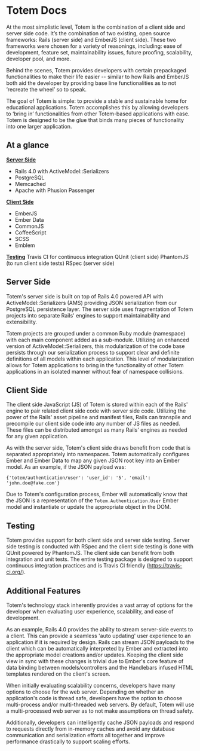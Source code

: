 # Totem Docs
At the most simplistic level, Totem is the combination of a client side and server side code.  It’s the combination of two existing, open source frameworks: Rails (server side) and EmberJS (client side).  These two frameworks were chosen for a variety of reasonings, including: ease of development, feature set, maintainability issues, future proofing, scalability, developer pool, and more.

Behind the scenes, Totem provides developers with certain prepackaged functionalities to make their life easier -- similar to how Rails and EmberJS both aid the developer by providing base line functionalities as to not ‘recreate the wheel’ so to speak.

The goal of Totem is simple:  to provide a stable and sustainable home for educational applications.  Totem accomplishes this by allowing developers to ‘bring in’ functionalities from other Totem-based applications with ease.  Totem is designed to be the glue that binds many pieces of functionality into one larger application.

## At a glance
**[Server Side](#server-side)**
 - Rails 4.0 with ActiveModel::Serializers
 - PostgreSQL
 - Memcached
 - Apache with Phusion Passenger

**[Client Side](#client-side)**
 - EmberJS
 - Ember Data
 - CommonJS
 - CoffeeScript
 - SCSS
 - Emblem

**[Testing](#testing)**
Travis     CI for continuous integration
QUnit     (client side)
PhantomJS (to run client side tests)
RSpec     (server side)
    
## Server Side
Totem's server side is built on top of Rails 4.0 powered API with ActiveModel::Serializers (AMS) providing JSON serialization from our PostgreSQL persistence layer. The server side uses fragmentation of Totem projects into separate Rails' engines to support maintainability and extensibility.

Totem projects are grouped under a common Ruby module (namespace) with each main component added as a sub-module. Utilizing an enhanced version of ActiveModel::Serializers, this modularization of the code base persists through our serialization process to support clear and definite definitions of all models within each application. This level of modularization allows for Totem applications to bring in the functionality of other Totem applications in an isolated manner without fear of namespace collisions.

## Client Side
The client side JavaScript (JS) of Totem is stored within each of the Rails' engine to pair related client side code with server side code. Utilizing the power of the Rails' asset pipeline and manifest files, Rails can transpile and precompile our client side code into any number of JS files as needed. These files can be distributed amongst as many Rails' engines as needed for any given application.

As with the server side, Totem's client side draws benefit from code that is separated appropriately into namespaces. Totem automatically configures Ember and Ember Data to map any given JSON root key into an Ember model. As an example, if the JSON payload was:

`{'totem/authentication/user': 'user_id': '5', 'email': 'john.doe@fake.com'}`

Due to Totem's configuration process, Ember will automatically know that the JSON is a representation of the `Totem.Authentication.User` Ember model and instantiate or update the appropriate object in the DOM.

## Testing
Totem provides support for both client side and server side testing. Server side testing is conducted with RSpec and the client side testing is done with QUnit powered by PhantomJS. The client side can benefit from both integration and unit tests. The entire testing package is designed to support continuous integration practices and is Travis CI friendly (https://travis-ci.org/).

## Additional Features
Totem's technology stack inherently provides a vast array of options for the developer when evaluating user experience, scalability, and ease of development.

As an example, Rails 4.0 provides the ability to stream server-side events to a client. This can provide a seamless 'auto updating' user experience to an application if it is required by design. Rails can stream JSON payloads to the client which can be automatically interpreted by Ember and extracted into the appropriate model creations and/or updates. Keeping the client side view in sync with these changes is trivial due to Ember's core feature of data binding between models/controllers and the Handlebars infused HTML templates rendered on the client's screen.

When initially evaluating scalability concerns, developers have many options to choose for the web server. Depending on whether an application's code is thread safe, developers have the option to choose multi-process and/or multi-threaded web servers. By default, Totem will use a multi-processed web server as to not make assumptions on thread safety.

Additionally, developers can intelligently cache JSON payloads and respond to requests directly from in-memory caches and avoid any database communication and serialization efforts all together and improve performance drastically to support scaling efforts.

